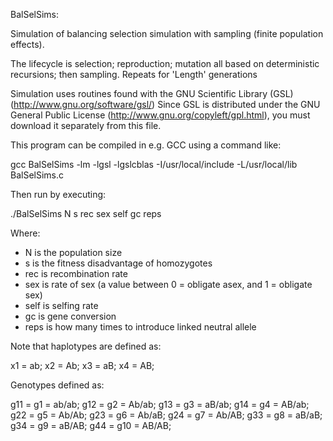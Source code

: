 BalSelSims:

Simulation of balancing selection simulation with sampling (finite population effects).

The lifecycle is selection; reproduction; mutation all based on deterministic recursions; then sampling. Repeats for 'Length' generations

Simulation uses routines found with the GNU Scientific Library (GSL)
(http://www.gnu.org/software/gsl/)
Since GSL is distributed under the GNU General Public License 
(http://www.gnu.org/copyleft/gpl.html), you must download it 
separately from this file.

This program can be compiled in e.g. GCC using a command like:

gcc BalSelSims -lm -lgsl -lgslcblas -I/usr/local/include -L/usr/local/lib BalSelSims.c

Then run by executing:

./BalSelSims N s rec sex self gc reps

Where:

- N is the population size
- s is the fitness disadvantage of homozygotes
- rec is recombination rate
- sex is rate of sex (a value between 0 = obligate asex, and 1 = obligate sex)
- self is selfing rate
- gc is gene conversion
- reps is how many times to introduce linked neutral allele

Note that haplotypes are defined as:

x1 = ab;
x2 = Ab;
x3 = aB;
x4 = AB;

Genotypes defined as:

g11 = g1 = ab/ab;
g12 = g2 = Ab/ab;
g13 = g3 = aB/ab;
g14 = g4 = AB/ab;
g22 = g5 = Ab/Ab;
g23 = g6 = Ab/aB;
g24 = g7 = Ab/AB;
g33 = g8 = aB/aB;
g34 = g9 = aB/AB;
g44 = g10 = AB/AB;
